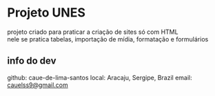 # Projeto UNES
projeto criado para praticar a criação de sites só com HTML</br>
nele se pratica tabelas, importação de mídia, formatação e formulários</br>
## info do dev
github: caue-de-lima-santos
local: Aracaju, Sergipe, Brazil
email: cauelss9@gmail.com